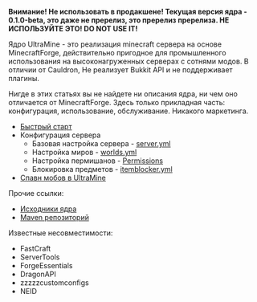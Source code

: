 **Внимание! Не использовать в продакшене! Текущая версия ядра - 0.1.0-beta, это даже не пререлиз, это пререлиз пререлиза. НЕ ИСПОЛЬЗУЙТЕ ЭТО! DO NOT USE IT!**

Ядро UltraMine - это реализация minecraft сервера на основе MinecraftForge, действительно пригодное для промышленного использования на высоконагруженных серверах с сотнями модов. В отличии от Cauldron, Не реализует Bukkit API и не поддерживает плагины. 

Нигде в этих статьях вы не найдете ни описания ядра, ни чем оно отличается от MinecraftForge. Здесь только прикладная часть: конфигурация, использование, обслуживание. Никакого маркетинга.

* [Быстрый старт](.github/Quickstart.markdown)
* Конфигурация сервера
  * Базовая настройка сервера - [server.yml](.github/server.yml)
  * Настройка миров - [worlds.yml](.github/worlds.yml)
  * Настройка пермишанов - [Permissions](.github/Permissions.markdown)
  * Блокировка предметов - [itemblocker.yml](.github/itemblocker.yml)
* [Спавн мобов в UltraMine](.github/MobSpawn.markdown)

Прочие ссылки:
* [Исходники ядра](https://github.com/AspireWorld-Project/AspireCore)
* [Maven репозиторий](https://maven.ultramine.ru/org/ultramine/core)

Известные несовместимости:
* FastCraft
* ServerTools
* ForgeEssentials
* DragonAPI
* zzzzzcustomconfigs
* NEID